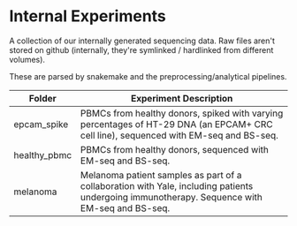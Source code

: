 # Internal Experiments

A collection of our internally generated sequencing data. Raw files aren't stored on github (internally, they're symlinked / hardlinked from different volumes).
  
These are parsed by snakemake and the preprocessing/analytical pipelines.

  
| Folder | Experiment Description |
| --- | --- |
| epcam_spike | PBMCs from healthy donors, spiked with varying percentages of HT-29 DNA (an EPCAM+ CRC cell line), sequenced with EM-seq and BS-seq. |
| healthy_pbmc | PBMCs from healthy donors, sequenced with EM-seq and BS-seq. |
| melanoma | Melanoma patient samples as part of a collaboration with Yale, including patients undergoing immunotherapy. Sequence with EM-seq and BS-seq. |